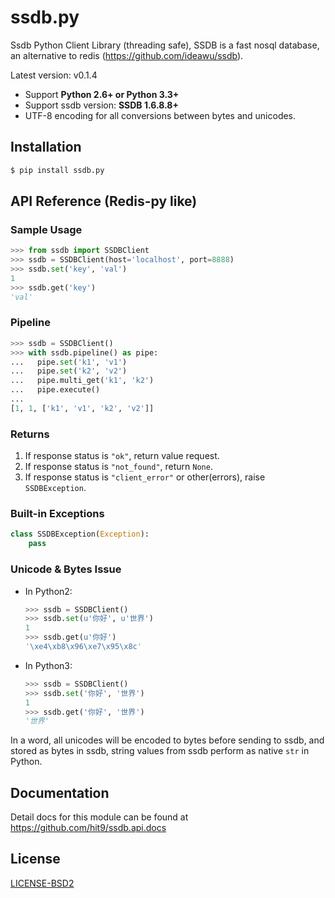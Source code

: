 ssdb.py
=======

Ssdb Python Client Library (threading safe), SSDB is a fast nosql database, an alternative to redis (https://github.com/ideawu/ssdb).

Latest version: v0.1.4

- Support **Python 2.6+ or Python 3.3+**
- Support ssdb version: **SSDB 1.6.8.8+**
- UTF-8 encoding for all conversions between bytes and unicodes.

Installation
------------

```bash
$ pip install ssdb.py
```

API Reference (Redis-py like)
-----------------------------

### Sample Usage

```python
>>> from ssdb import SSDBClient
>>> ssdb = SSDBClient(host='localhost', port=8888)
>>> ssdb.set('key', 'val')
1
>>> ssdb.get('key')
'val'
```

### Pipeline

```python
>>> ssdb = SSDBClient()
>>> with ssdb.pipeline() as pipe:
...   pipe.set('k1', 'v1')
...   pipe.set('k2', 'v2')
...   pipe.multi_get('k1', 'k2')
...   pipe.execute()
...
[1, 1, ['k1', 'v1', 'k2', 'v2']]
```

### Returns

1. If response status is `"ok"`, return value request.
2. If response status is `"not_found"`, return `None`.
3. If response status is `"client_error"` or other(errors), raise `SSDBException`.

### Built-in Exceptions

```python
class SSDBException(Exception):
    pass
```

### Unicode & Bytes Issue

- In Python2:

   ```python
   >>> ssdb = SSDBClient()
   >>> ssdb.set(u'你好', u'世界')
   1
   >>> ssdb.get(u'你好')
   '\xe4\xb8\x96\xe7\x95\x8c'
   ```

- In Python3:

   ```python
   >>> ssdb = SSDBClient()
   >>> ssdb.set('你好', '世界')
   1
   >>> ssdb.get('你好', '世界')
   '世界'
   ```

In a word, all unicodes will be encoded to bytes before sending to
ssdb, and stored as bytes in ssdb, string values from ssdb perform as 
native `str` in Python.

Documentation
--------------

Detail docs for this module can be found at https://github.com/hit9/ssdb.api.docs

License
-------

[LICENSE-BSD2](LICENSE-BSD2)
